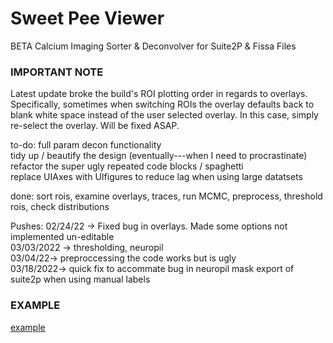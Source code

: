 # Sweet Pee Viewer
BETA Calcium Imaging Sorter &amp; Deconvolver for Suite2P & Fissa Files

### IMPORTANT NOTE      
Latest update broke the build's ROI plotting order in regards to overlays. Specifically, sometimes when switching ROIs the overlay defaults back to blank white space instead of the user selected overlay. In this case, simply re-select the overlay. Will be fixed ASAP.

to-do:
full param decon functionality      
tidy up / beautify the design (eventually---when I need to procrastinate)     
refactor the super ugly repeated code blocks / spaghetti      
replace UIAxes with UIfigures to reduce lag when using large datatsets      

done: sort rois, examine overlays, traces, run MCMC, preprocess, threshold rois, check distributions      

Pushes:
02/24/22 -> Fixed bug in overlays. Made some options not implemented un-editable      
03/03/2022 -> thresholding, neuropil      
03/04/22-> preproccessing the code works but is ugly      
03/18/2022-> quick fix to accommate bug in neuropil mask export of suite2p when using manual labels



### EXAMPLE     
[example](https://github.com/darikoneil/SweetPeeViewer/blob/main/Ignore/Example1.PNG)
